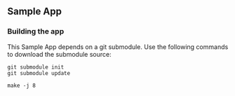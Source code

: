 ## Sample App

### Building the app
This Sample App depends on a git submodule. Use the following commands to download the submodule source:

```
git submodule init
git submodule update

make -j 8
```



